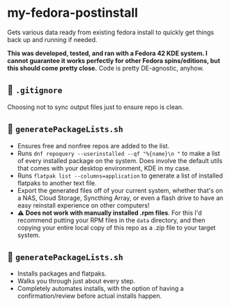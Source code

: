 # my-fedora-postinstall

Gets various data ready from existing fedora install to quickly get things back up and running if needed.

**This was developed, tested, and ran with a Fedora 42 KDE system. I cannot guarantee it works perfectly for other Fedora spins/editions, but this should come pretty close.** Code is pretty DE-agnostic, anyhow.

## 📄 `.gitignore`

Choosing not to sync output files just to ensure repo is clean.

## 📄 `generatePackageLists.sh`

- Ensures free and nonfree repos are added to the list.
- Runs `dnf repoquery --userinstalled --qf "%{name}\n "` to make a list of every installed package on the system. Does involve the default utils that comes with your desktop environment, KDE in my case.
- Runs `flatpak list --columns=application` to generate a list of installed flatpaks to another text file. 
- Export the generated files off of your current system, whether that's on a NAS, Cloud Storage, Syncthing Array, or even a flash drive to have an easy reinstall experience on other computers!
- ⚠️ **Does not work with manually installed .rpm files**. For this I'd recommend putting your RPM files in the `data` directory, and then copying your entire local copy of this repo as a .zip file to your target system.


## 📄 `generatePackageLists.sh`

- Installs packages and flatpaks.
- Walks you through just about every step.
- Completely automates installs, with the option of having a confirmation/review before actual installs happen.